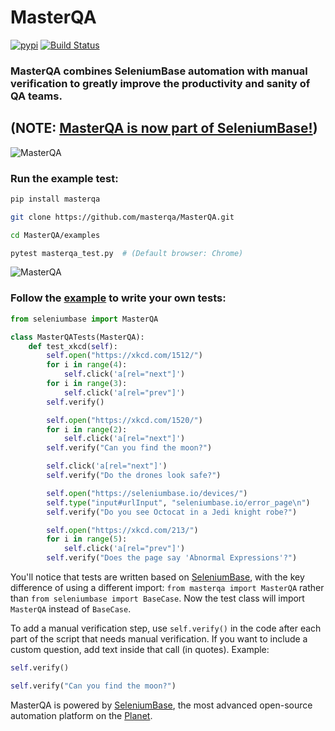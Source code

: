 # MasterQA

[![pypi](https://img.shields.io/pypi/v/masterqa.svg)](https://pypi.python.org/pypi/masterqa) [![Build Status](https://github.com/masterqa/MasterQA/workflows/CI%20build/badge.svg)](https://github.com/masterqa/MasterQA/actions)

### MasterQA combines SeleniumBase automation with manual verification to greatly improve the productivity and sanity of QA teams.

## (NOTE: **[MasterQA is now part of SeleniumBase!](https://github.com/seleniumbase/SeleniumBase/tree/master/seleniumbase/masterqa)**)

![](https://seleniumbase.io/cdn/img/mqa_hybrid.png "MasterQA")

### Run the example test:

```bash
pip install masterqa

git clone https://github.com/masterqa/MasterQA.git

cd MasterQA/examples

pytest masterqa_test.py  # (Default browser: Chrome)
```

![](https://seleniumbase.io/cdn/gif/masterqa6.gif "MasterQA")

### Follow the [example](https://github.com/masterqa/MasterQA/blob/master/examples/masterqa_test.py) to write your own tests:

```python
from seleniumbase import MasterQA

class MasterQATests(MasterQA):
    def test_xkcd(self):
        self.open("https://xkcd.com/1512/")
        for i in range(4):
            self.click('a[rel="next"]')
        for i in range(3):
            self.click('a[rel="prev"]')
        self.verify()

        self.open("https://xkcd.com/1520/")
        for i in range(2):
            self.click('a[rel="next"]')
        self.verify("Can you find the moon?")

        self.click('a[rel="next"]')
        self.verify("Do the drones look safe?")

        self.open("https://seleniumbase.io/devices/")
        self.type("input#urlInput", "seleniumbase.io/error_page\n")
        self.verify("Do you see Octocat in a Jedi knight robe?")

        self.open("https://xkcd.com/213/")
        for i in range(5):
            self.click('a[rel="prev"]')
        self.verify("Does the page say 'Abnormal Expressions'?")
```

You'll notice that tests are written based on [SeleniumBase](https://seleniumbase.io), with the key difference of using a different import: ``from masterqa import MasterQA`` rather than ``from seleniumbase import BaseCase``. Now the test class will import ``MasterQA`` instead of ``BaseCase``.

To add a manual verification step, use ``self.verify()`` in the code after each part of the script that needs manual verification. If you want to include a custom question, add text inside that call (in quotes). Example:

```python
self.verify()

self.verify("Can you find the moon?")
```

MasterQA is powered by [SeleniumBase](https://seleniumbase.io), the most advanced open-source automation platform on the [Planet](https://en.wikipedia.org/wiki/Earth).
